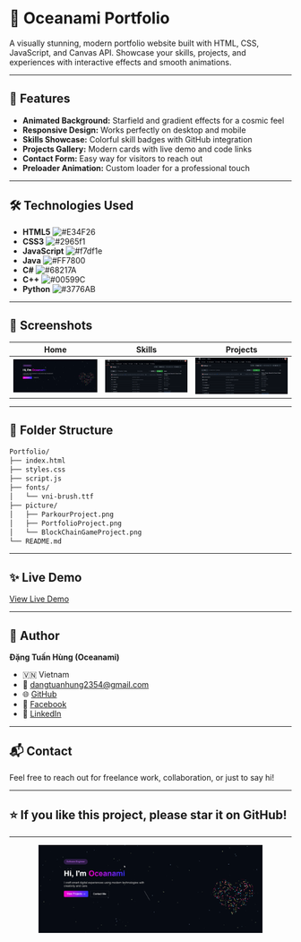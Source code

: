 # 🌌 Oceanami Portfolio

A visually stunning, modern portfolio website built with HTML, CSS, JavaScript, and Canvas API. Showcase your skills, projects, and experiences with interactive effects and smooth animations.

---

## 🚀 Features

- **Animated Background:** Starfield and gradient effects for a cosmic feel
- **Responsive Design:** Works perfectly on desktop and mobile
- **Skills Showcase:** Colorful skill badges with GitHub integration
- **Projects Gallery:** Modern cards with live demo and code links
- **Contact Form:** Easy way for visitors to reach out
- **Preloader Animation:** Custom loader for a professional touch

---

## 🛠️ Technologies Used

- **HTML5** ![#E34F26](https://via.placeholder.com/15/E34F26/000000?text=+)
- **CSS3** ![#2965f1](https://via.placeholder.com/15/2965f1/000000?text=+)
- **JavaScript** ![#f7df1e](https://via.placeholder.com/15/f7df1e/000000?text=+)
- **Java** ![#FF7800](https://via.placeholder.com/15/FF7800/000000?text=+)
- **C#** ![#68217A](https://via.placeholder.com/15/68217A/000000?text=+)
- **C++** ![#00599C](https://via.placeholder.com/15/00599C/000000?text=+)
- **Python** ![#3776AB](https://via.placeholder.com/15/3776AB/000000?text=+)

---

## 📸 Screenshots

| Home                                  | Skills                                | Projects                                |
| ------------------------------------- | ------------------------------------- | --------------------------------------- |
| ![Home](picture/PortfolioProject.png) | ![Skills](picture/ParkourProject.png) | ![Projects](picture/ParkourProject.png) |

---

## 📂 Folder Structure

```
Portfolio/
├── index.html
├── styles.css
├── script.js
├── fonts/
│   └── vni-brush.ttf
├── picture/
│   ├── ParkourProject.png
│   ├── PortfolioProject.png
│   └── BlockChainGameProject.png
└── README.md
```

---

## ✨ Live Demo

[View Live Demo](https://portfolio-drab-eta-20.vercel.app/)

---

## 👤 Author

**Đặng Tuấn Hùng (Oceanami)**

- 🇻🇳 Vietnam
- 📧 dangtuanhung2354@gmail.com
- 🌐 [GitHub](https://github.com/Ocennami)
- 📘 [Facebook](https://www.facebook.com/anghung.358819/)
- 💼 [LinkedIn](https://www.linkedin.com/in/hung-dang-tuan-9a618737a/)

---

## 📬 Contact

Feel free to reach out for freelance work, collaboration, or just to say hi!

---

## ⭐️ If you like this project, please star it on GitHub!

---

<p align="center">
  <img src="picture/PortfolioProject.png" width="400"/>
</p>
